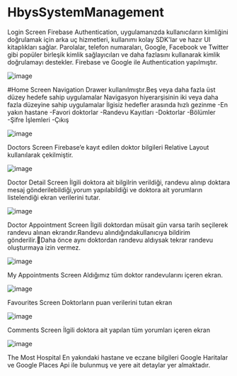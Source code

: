 # HbysSystemManagement

Login Screen
Firebase Authentication, uygulamanızda kullanıcıların kimliğini doğrulamak için arka uç hizmetleri, kullanımı kolay SDK'lar ve hazır UI kitaplıkları sağlar. Parolalar, telefon numaraları, Google, Facebook ve Twitter gibi popüler birleşik kimlik sağlayıcıları ve daha fazlasını kullanarak kimlik doğrulamayı destekler. Firebase ve Google ile Authentication yapılmıştır.


![image](https://user-images.githubusercontent.com/46397935/168469563-262f9333-ff6a-4cb9-bb24-3cdde78ae21a.png)

#Home Screen
Navigation Drawer kullanılmıştır.Beş veya daha fazla üst düzey hedefe sahip uygulamalar Navigasyon hiyerarşisinin iki veya daha fazla düzeyine sahip uygulamalar İlgisiz hedefler arasında hızlı gezinme
-En yakın hastane
-Favori doktorlar
-Randevu Kayıtları
-Doktorlar
-Bölümler
-Şifre İşlemleri
-Çıkış

![image](https://user-images.githubusercontent.com/46397935/168470120-994f77b1-780a-4d7a-96e5-5364e7c6faa7.png)

Doctors Screen
Firebase’e kayıt edilen doktor bilgileri Relative Layout kullanılarak çekilmiştir.

![image](https://user-images.githubusercontent.com/46397935/168469974-69ac5713-68a2-4817-9cec-54441281ef0e.png)


Doctor Detail Screen
İlgili doktora ait bilgilrin verildiği, randevu alınıp doktara mesaj gönderilebildiği,yorum yapılabildiği ve doktora ait yorumların listelendiği ekran verilerini tutar.

![image](https://user-images.githubusercontent.com/46397935/168469979-2e007718-0cea-4cb3-b90a-f2ba526a4941.png)


Doctor Appointment Screen
İlgili doktordan müsait gün varsa  tarih seçilerek randevu alınan ekrandır.Randevu alındığındakullanıcıya bildirim gönderilir.Daha önce aynı doktordan randevu aldıysak tekrar randevu oluşturmaya izin vermez.

![image](https://user-images.githubusercontent.com/46397935/168469990-4f7fc6c8-b61e-47c3-94cf-d89ebea6a978.png)


My Appointments Screen
Aldığımız tüm doktor randevularını içeren ekran.

![image](https://user-images.githubusercontent.com/46397935/168470005-1b3c6228-6bb7-409d-8a6e-c9376cfefb35.png)


Favourites Screen 
Doktorların puan verilerini tutan ekran

![image](https://user-images.githubusercontent.com/46397935/168470033-fd8ee4dc-6657-4345-88a9-d7b199b140fc.png)

Comments Screen
İlgili doktora ait yapılan tüm yorumları içeren ekran

![image](https://user-images.githubusercontent.com/46397935/168470067-490aac7a-ad8c-4334-8278-a984d82aba9f.png)

The Most Hospital
En yakındaki hastane ve eczane bilgileri Google Haritalar ve Google Places Api ile bulunmuş ve yere ait detaylar yer almaktadır.








